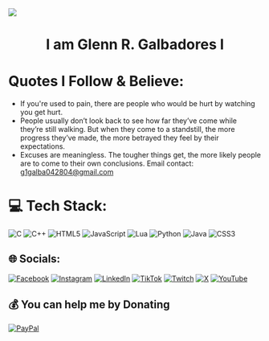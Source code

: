 <img src="https://steamuserimages-a.akamaihd.net/ugc/920291165807618487/16A5A3D8BD6C90C2D6C8FF7B09EE5875C3830752/?imw=1024&imh=457&ima=fit&impolicy=Letterbox&imcolor=%23000000&letterbox=true"/>
<h1 align="center"> I am Glenn R. Galbadores I</h1>

# Quotes I Follow & Believe:<br>
- If you're used to pain, there are people who would be hurt by watching you get hurt.
- People usually don’t look back to see how far they’ve come while they’re still walking. But when they come to a standstill, the more progress they’ve made, the more betrayed they feel by their expectations.
- Excuses are meaningless. The tougher things get, the more likely people are to come to their own conclusions.
Email contact: g1galba042804@gmail.com

# 💻 Tech Stack:
![C](https://img.shields.io/badge/c-%2300599C.svg?style=plastic&logo=c&logoColor=white)
![C++](https://img.shields.io/badge/c++-%2300599C.svg?style=plastic&logo=c%2B%2B&logoColor=white)
![HTML5](https://img.shields.io/badge/html5-%23E34F26.svg?style=plastic&logo=html5&logoColor=white)
![JavaScript](https://img.shields.io/badge/javascript-%23323330.svg?style=plastic&logo=javascript&logoColor=%23F7DF1E)
![Lua](https://img.shields.io/badge/lua-%232C2D72.svg?style=plastic&logo=lua&logoColor=white)
![Python](https://img.shields.io/badge/python-3670A0?style=plastic&logo=python&logoColor=ffdd54)
![Java](https://img.shields.io/badge/java-%23ED8B00.svg?style=plastic&logo=openjdk&logoColor=white)
![CSS3](https://img.shields.io/badge/css3-%231572B6.svg?style=plastic&logo=css3&logoColor=white)

## 🌐 Socials:
[![Facebook](https://img.shields.io/badge/Facebook-%231877F2.svg?logo=Facebook&logoColor=white)](https://facebook.com/g1nsky)
[![Instagram](https://img.shields.io/badge/Instagram-%23E4405F.svg?logo=Instagram&logoColor=white)](https://instagram.com/guren_chan)
[![LinkedIn](https://img.shields.io/badge/LinkedIn-%230077B5.svg?logo=linkedin&logoColor=white)](https://linkedin.com/in/nyakorare)
[![TikTok](https://img.shields.io/badge/TikTok-%23000000.svg?logo=TikTok&logoColor=white)](https://tiktok.com/@g1galba)
[![Twitch](https://img.shields.io/badge/Twitch-%239146FF.svg?logo=Twitch&logoColor=white)](https://twitch.tv/g1_galba)
[![X](https://img.shields.io/badge/X-black.svg?logo=X&logoColor=white)](https://x.com/@ItsNotMe_Glenn)
[![YouTube](https://img.shields.io/badge/YouTube-%23FF0000.svg?logo=YouTube&logoColor=white)](https://youtube.com/@Nyakorare) 

## 💰 You can help me by Donating
[![PayPal](https://img.shields.io/badge/PayPal-00457C?style=for-the-badge&logo=paypal&logoColor=white)](https://paypal.me/https://paypal.me/Nyakorare?country.x=PH&locale.x=en_US)
